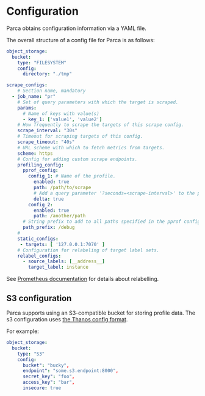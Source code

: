 # Configuration

Parca obtains configuration information via a YAML file.

The overall structure of a config file for Parca is as follows:

```yaml
object_storage:
  bucket:
    type: "FILESYSTEM"
    config:
      directory: "./tmp"

scrape_configs:
    # Section name, mandatory
  - job_name: "pr"
    # Set of query parameters with which the target is scraped.
    params: 
      # Name of keys with value(s)
      - key_1: ['value1', 'value2']
    # How frequently to scrape the targets of this scrape config.
    scrape_interval: "30s"
    # Timeout for scraping targets of this config.
    scrape_timeout: "40s"
    # URL scheme with which to fetch metrics from targets.
    scheme: https
    # Config for adding custom scrape endpoints.
    profiling_config:
      pprof_config:
        config_1: # Name of the profile.
          enabled: true
          path: /path/to/scrape
          # Add a query parameter '?seconds=<scrape-interval>' to the profile.
          delta: true
        config_2:
          enabled: true
          path: /another/path
      # String prefix to add to all paths specified in the pprof config.
      path_prefix: /debug
    # 
    static_configs:
     - targets: [ '127.0.0.1:7070' ]
    # Configuration for relabeling of target label sets.
    relabel_configs:
      - source_labels: [__address__]
        target_label: instance
```

See [Prometheus documentation](https://prometheus.io/docs/prometheus/latest/configuration/configuration/#relabel_config) for details about relabelling.

## S3 configuration
Parca supports using an S3-compatible bucket for storing profile data.
The s3 configuration uses [the Thanos config format](https://thanos.io/tip/thanos/storage.md/#s3).

For example:
```yaml
object_storage:
  bucket:
    type: "S3"
    config:
      bucket": "bucky",
      endpoint": "some.s3.endpoint:8000",
      secret_key": "foo",
      access_key": "bar",
      insecure: true
```
